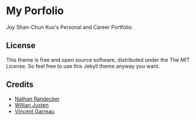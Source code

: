 # My Porfolio

Joy Shan-Chun Kuo's Personal and Career Portfolio.

## License

This theme is free and open source software, distributed under the The MIT License. So feel free to use this Jekyll theme anyway you want.

## Credits

- [Nathan Randecker](https://github.com/nrandecker/particle)
- [Willian Justen](https://github.com/willianjusten/will-jekyll-template)
- [Vincent Garreau](https://github.com/VincentGarreau/particles.js/)
